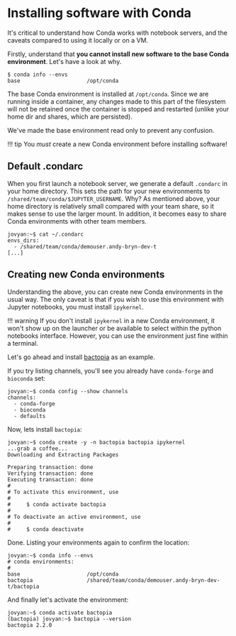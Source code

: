 # Installing software with Conda

It's critical to understand how Conda works with notebook servers, and the caveats compared to using it locally or on a VM.

Firstly, understand that **you cannot install new software to the base Conda environment**. Let's have a look at why.

```console
$ conda info --envs
base                     /opt/conda
```


The base Conda environment is installed at `/opt/conda`. Since we are running inside a container, any changes made to this part of the filesystem will not be retained once the container is stopped and restarted (unlike your home dir and shares, which are persisted).

We've made the base environment read only to prevent any confusion.

<!-- prettier-ignore -->
!!! tip
    You *must* create a new Conda environment before installing software!

## Default .condarc

When you first launch a notebook server, we generate a default `.condarc` in your home directory. This sets the path for your new environments to `/shared/team/conda/$JUPYTER_USERNAME`. Why? As mentioned above, your home directory is relatively small compared with your team share, so it makes sense to use the larger mount. In addition, it becomes easy to share Conda environments with other team members.

```console
jovyan:~$ cat ~/.condarc
envs_dirs:
  - /shared/team/conda/demouser.andy-bryn-dev-t
[...]
```

## Creating new Conda environments

Understanding the above, you can create new Conda environments in the usual way. The only caveat is that if you wish to use this environment with Jupyter notebooks, you must install `ipykernel`.

<!-- prettier-ignore -->
!!! warning
    If you don't install `ipykernel` in a new Conda environment, it won't show up on the launcher or be available to select within the python notebooks interface. However, you can use the environment just fine within a terminal.

Let's go ahead and install [bactopia](https://bactopia.github.io/v2.2.0/quick-start/) as an example.

If you try listing channels, you'll see you already have `conda-forge` and `bioconda` set:

```console
jovyan:~$ conda config --show channels
channels:
  - conda-forge
  - bioconda
  - defaults
```

Now, lets install `bactopia`:

```console
jovyan:~$ conda create -y -n bactopia bactopia ipykernel
...grab a coffee...
Downloading and Extracting Packages

Preparing transaction: done
Verifying transaction: done
Executing transaction: done
#
# To activate this environment, use
#
#     $ conda activate bactopia
#
# To deactivate an active environment, use
#
#     $ conda deactivate
```

Done. Listing your environments again to confirm the location:

```console
jovyan:~$ conda info --envs
# conda environments:
#
base                     /opt/conda
bactopia                 /shared/team/conda/demouser.andy-bryn-dev-t/bactopia
```


And finally let's activate the environment:


```console
jovyan:~$ conda activate bactopia
(bactopia) jovyan:~$ bactopia --version
bactopia 2.2.0
```

